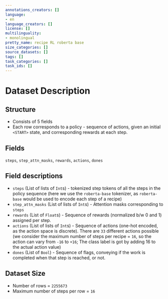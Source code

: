```yaml
---
annotations_creators: []
language:
- en
language_creators: []
license: []
multilinguality:
- monolingual
pretty_name: recipe RL roberta base
size_categories: []
source_datasets: []
tags: []
task_categories: []
task_ids: []
---
```


# Dataset Description

## Structure

- Consists of 5 fields
- Each row corresponds to a policy - sequence of actions, given an initial `<START>` state, and corresponding rewards at each step.

## Fields

`steps`, `step_attn_masks`, `rewards`, `actions`, `dones`

## Field descriptions

- `steps` (List of lists of `Int`s) - tokenized step tokens of all the steps in the policy sequence (here we use the `roberta-base` tokenizer, as `roberta-base` would be used to encode each step of a recipe)
- `step_attn_masks` (List of lists of `Int`s) - Attention masks corresponding to `steps`
- `rewards` (List of `Float`s) - Sequence of rewards (normalized b/w 0 and 1) assigned per step.
- `actions` (List of lists of `Int`s) - Sequence of actions (one-hot encoded, as the action space is discrete). There are `33` different actions possible (we consider the maximum number of steps per recipe = `16`, so the action can vary from `-16` to `+16`; The class label is got by adding 16 to the actual action value)
- `dones` (List of `Bool`) - Sequence of flags, conveying if the work is completed when that step is reached, or not.

## Dataset Size

- Number of rows = `2255673`
- Maximum number of steps per row = `16`